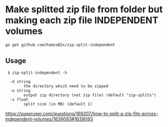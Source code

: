 # Make splitted zip file from folder but making each zip file INDEPENDENT volumes

```bash
go get github.com/hamza02x/zip-split-independent
```

## Usage

```
 $ zip-split-independent -h

  -d string
    	the directory which need to be zipped
  -o string
    	output zip directory (not zip file) (default "zip-splits")
  -s float
    	split size (in MB) (default 1)
```

https://superuser.com/questions/168207/how-to-split-a-zip-file-across-independent-volumes/1639093#1639093
